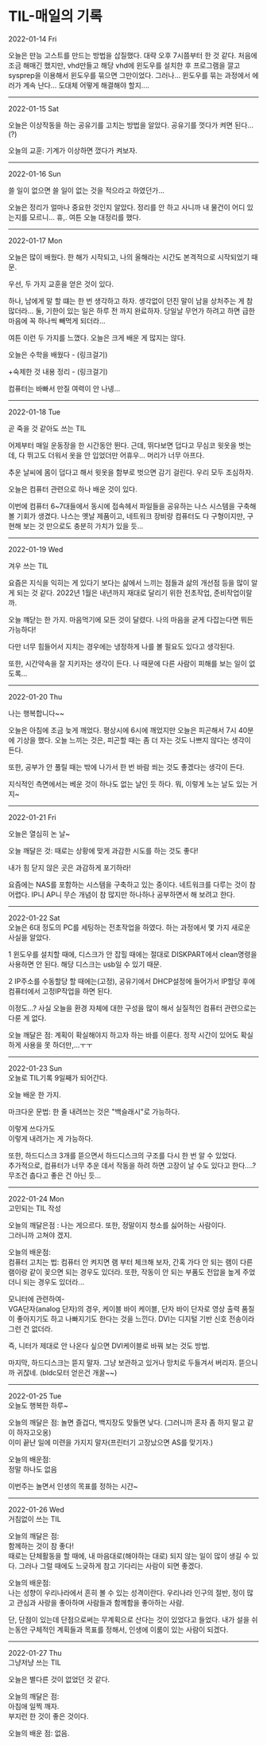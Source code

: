 # TIL-매일의 기록

2022-01-14 Fri

오늘은 만능 고스트를 만드는 방법을 삽질했다. 대략 오후 7시쯤부터 한 것 같다. 처음에 조금 해매긴 했지만, vhd만들고 해당 vhd에 윈도우를 설치한 후 프로그램을 깔고 sysprep을 이용해서 윈도우를 묶으면 그만이었다.
그러나... 윈도우를 묶는 과정에서 에러가 계속 난다... 도대체 어떻게 해결해야 할지....
***
2022-01-15 Sat

오늘은 이상작동을 하는 공유기를 고치는 방법을 알았다. 공유기를 껏다가 켜면 된다...(?)

오늘의 교훈: 기계가 이상하면 껐다가 켜보자.
***
2022-01-16 Sun

쓸 일이 없으면 쓸 일이 없는 것을 적으라고 하였던가...

오늘은 정리가 얼마나 중요한 것인지 알았다. 정리를 안 하고 사니까 내 물건이 어디 있는지를 모르니... 휴,. 여튼 오늘 대정리를 했다.
***
2022-01-17 Mon

오늘은 많이 배웠다.
한 해가 시작되고, 나의 올해라는 시간도 본격적으로 시작되었기 때문.

우선, 두 가지 교훈을 얻은 것이 있다.

하나, 남에게 말 할 떄는 한 번 생각하고 하자. 생각없이 던진 말이 남을 상처주는 게 참 많더라... 둘, 기한이 있는 일은 하루 전 까지 완료하자.
당일날 무언가 하려고 하면 급한 마음에 꼭 하나씩 빼먹게 되더라...

여튼 이런 두 가지를 느꼈다. 오늘은 크게 배운 게 많지는 않다.

오늘은 수학을 배웠다 - (링크걸기)

+숙제한 것 내용 정리 - (링크걸기)

컴퓨터는 바빠서 만질 여력이 안 나넹...
***
2022-01-18 Tue

곧 죽을 것 같아도 쓰는 TIL

어제부터 매일 운동장을 한 시간동안 뛴다. 근데, 뛰다보면 덥다고 무심코 윗옷을 벗는데, 다 뛰고도 더워서 옷을 안 입었더만 어휴우... 머리가 너무 아프다.

추운 날씨에 몸이 덥다고 해서 윗옷을 함부로 벗으면 감기 걸린다. 우리 모두 조심하자.

오늘은 컴퓨터 관련으로 하나 배운 것이 있다. 

이번에 컴퓨터 6~7대들에서 동시에 접속헤서 파일들을 공유하는 나스 시스템을 구축해 볼 기회가 생겼다. 나스는 옛날 제품이고, 네트워크 장비랑 컴퓨터도 다 구형이지만, 구현해 보는 것 만으로도 충분히 가치가 있을 듯...
***
2022-01-19 Wed

겨우 쓰는 TIL

요즘은 지식을 익히는 게 있다기 보다는 삶에서 느끼는 점들과 삶의 개선점 등을 많이 알게 되는 것 같다. 2022년 1월은 내년까지 재대로 달리기 위한 전초작업, 준비작업이랄까. 

오늘 꺠닫는 한 가지. 마음먹기에 모든 것이 달렸다. 나의 마음을 굳게 다잡는다면 뭐든 가능하다!

다만 너무 힘들어서 지치는 경우에는 냉정하게 나를 볼 필요도 있다고 생각된다.

또한, 시간약속을 잘 지키자는 생각이 든다. 나 때문에 다른 사람이 피해를 보는 일이 없도록...
***
2022-01-20 Thu

나는 행복합니다~~

오늘은 아침에 조금 늦게 깨었다. 평상시에 6시에 깨었지만 오늘은 피곤해서 7시 40분에 기상을 했다.
오늘 느끼는 것은, 피곤할 때는 좀 더 자는 것도 나쁘지 않다는 생각이 든다.

또한, 공부가 안 풀릴 때는 밖에 나가서 한 번 바람 쐬는 것도 좋겠다는 생각이 든다.

지식적인 측면에서는 베운 것이 하나도 없는 날인 듯 하다.
뭐, 이렇게 노는 날도 있는 거지~
***
2022-01-21 Fri

오늘은 열심히 논 날~

오늘 깨달은 것:
때로는 상황에 맞게 과감한 시도를 하는 것도 좋다!

내가 힘 닫지 않은 곳은 과감하게 포기하라!

요즘에는 
NAS를 포함하는 시스템을 구축하고 있는 중이다.
네트워크를 다루는 것이 참 어렵다. IP니 AP니 무슨 개념이 참 많지만 하나하나 공부하면서 해 보려고 한다.
***
2022-01-22 Sat\
오늘은 6대 정도의 PC를 세팅하는 전초작업을 하였다. 하는 과정에서 몇 가지 새로운 사실을 알았다. 

1 윈도우를 설치할 때에, 디스크가 안 잡힐 때에는 절대로 DISKPART에서 clean명령을 사용하면 안 된다.
해당 디스크는 usb일 수 있기 때문.

2 IP주소를 수동할당 할 때에는(고정), 공유기에서 DHCP설정에 들어가서 IP할당 후에 컴퓨터에서 고정IP작업을 하면 된다.

이정도...? 사실 오늘을 환경 자체에 대한 구성을 많이 해서 실질적인 컴퓨터 관련으로는 다룬 게 없다.

오늘 깨달은 점: 계획이 확실해야지 하고자 하는 바를 이룬다. 정작 시간이 있어도 확실하게 사용을 못 하더만,...ㅜㅜ

***
2022-01-23 Sun\
오늘로 TIL기록 9일째가 되어간다.

오늘 배운 한 가지.

마크다운 문법: 한 줄 내려쓰는 것은 "백슬래시"로 가능하다.

이렇게 쓰다가도\
이렇게 내려가는 게 가능하다.

또한, 하드디스크 3개를 뜯으면서 하드디스크의 구조를 다시 한 번 알 수 있었다.\
추가적으로, 컴퓨터가 너무 추운 데서 작동을 하려 하면 고장이 날 수도 있다고 한다....?\
무조건 춥다고 좋은 건 아닌 듯...
***
2022-01-24 Mon\
고민되는 TIL 작성

오늘의 깨달은점 : 나는 게으르다. 또한, 정말이지 청소를 싫어하는 사람이다.\
그러니까 고쳐야 겠지.

오늘의 배운점: \
컴퓨터 고치는 법: 컴퓨터 안 켜지면 램 부터 체크해 보자, 간혹 가다 안 되는 램이 다른 램이랑 같이 꽂으면 되는 경우도 있더라.
또한, 작동이 안 되는 부품도 전압을 높게 주었더니 되는 경우도 있더라...

모니터에 관련하여-\
VGA단자(analog 단자)의 경우, 케이블 바이 케이블, 단자 바이 단자로 영상 출력 품질이 좋아지기도 하고 나빠지기도 한다는 것을 느낀다. DVI는 디지털 기반 신호 전송이라 그런 건 없더라.

즉, 니터가 제대로 안 나온다 싶으면 DVI케이블로 바꿔 보는 것도 방법.

마지막, 하드디스크는 뜯지 말자. 그냥 보관하고 있거나 망치로 두들겨서 버리자. 뜯으니까 귀찮네.
(bldc모터 얻은건 개꿀~~)
***
2022-01-25 Tue\
오늘도 행복한 하루~

오늘의 깨달은 점: 놀면 즐겁다, 백지장도 맞들면 낮다. (그러니까 혼자 좀 하지 말고 같이 하자고오옹)\
이미 끝난 일에 미련을 가지지 말자(프린터기 고장났으면 AS를 맞기자.)

오늘의 배운점:\
정말 하나도 없음

이번주는 놀면서 인생의 목표를 정하는 시간~
***
2022-01-26 Wed\
거침없이 쓰는 TIL

오늘의 깨달은 점:\
함께하는 것이 참 좋다!\
때로는 단체활동을 할 때에, 내 마음대로(해야하는 대로) 되지 않는 일이 많이 생길 수 있다. 그러나 그럴 때에도 느긎하게 참고 기다리는 사람이 되면 좋겠다.

오늘의 배운점:\
나는 성향이 우리나라에서 흔히 볼 수 있는 성격이란다. 우리나라 인구의 절반, 정이 많고 관심과 사랑을 좋아하며 사람들과 함께함을 좋아하는 사람.

단, 단점이 있는데 단점으로써는 무계획으로 산다는 것이 있었다고 들었다. 내가 설을 쉬는동안 구체적인 계획들과 목표를 정해서, 인생에 이룸이 있는 사람이 되겠다.
***
2022-01-27 Thu\
그냥저냥 쓰는 TIL

오늘은 별다른 것이 없었던 것 같다.

오늘의 깨달은 점:\
아침애 일찍 깨자.\
부지런 한 것이 좋은 것이다.

오늘의 배운 점:
없음.
